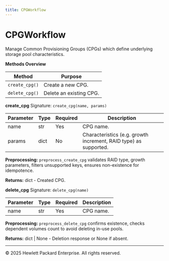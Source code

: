 ```yaml
---
title: CPGWorkflow
---
```


# CPGWorkflow

Manage Common Provisioning Groups (CPGs) which define underlying storage pool characteristics.

**Methods Overview**

| Method | Purpose |
|--------|---------|
| `create_cpg()` | Create a new CPG. |
| `delete_cpg()` | Delete an existing CPG. |

**create_cpg**
Signature: `create_cpg(name, params)`

| Parameter | Type | Required | Description |
|-----------|------|----------|-------------|
| name | str | Yes | CPG name. |
| params | dict | No | Characteristics (e.g. growth increment, RAID type) as supported. |

**Preprocessing:** `preprocess_create_cpg` validates RAID type, growth parameters, filters unsupported keys, ensures non-existence for idempotence.

**Returns:** dict - Created CPG.

**delete_cpg**
Signature: `delete_cpg(name)`

| Parameter | Type | Required | Description |
|-----------|------|----------|-------------|
| name | str | Yes | CPG name. |

**Preprocessing:** `preprocess_delete_cpg` confirms existence, checks dependent volumes count to avoid deleting in-use pools.

**Returns:** dict | None - Deletion response or None if absent.

---
© 2025 Hewlett Packard Enterprise. All rights reserved.